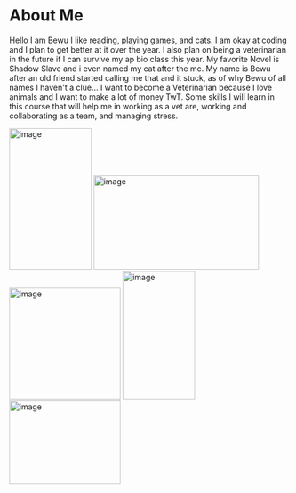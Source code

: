 
# About Me
Hello I am Bewu I like reading, playing games, and cats. I am okay at coding and I plan to get better at it over the year. I also plan on being a veterinarian in the future if I can survive my ap bio class this year. My favorite Novel is Shadow Slave and i even named my cat after the mc. My name is Bewu after an old friend started calling me that and it stuck, as of why Bewu of all names I haven't a clue... I want to become a Veterinarian because I love animals and I want to make a lot of money TwT. Some skills I will learn in this course that will help me in working as a vet are, working and collaborating as a team, and managing stress.

<img width="148" height="254" alt="image" src="https://github.com/user-attachments/assets/87437e97-8d10-45cd-872b-20c479a40a4c" />
<img width="297" height="169" alt="image" src="https://github.com/user-attachments/assets/1007d956-b3eb-449d-9f1a-26321c5515a5" />
<img width="200" height="200" alt="image" src="https://github.com/user-attachments/assets/7c5929a8-d269-4909-b4f6-7280aeffcc58" />
<img width="130" height="230" alt="image" src="https://github.com/user-attachments/assets/371e1354-f5d8-4a58-bf39-d68aa7e412f9" />
<img width="200" height="150" alt="image" src="https://github.com/user-attachments/assets/96362f34-7fb6-4c92-8cfe-0e5e720bcdb3" />
